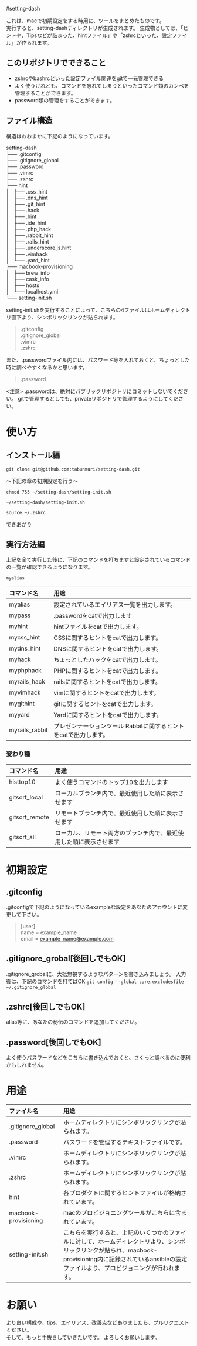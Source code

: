 #setting-dash

これは、macで初期設定をする時用に、ツールをまとめたものです。  
実行すると、setting-dashディレクトリが生成されます。
生成物としては、「ヒントや、Tipsなどが詰まった、hintファイル」や「zshrcといった、設定ファイル」が作られます。

## このリポジトリでできること

 - zshrcやbashrcといった設定ファイル関連をgitで一元管理できる
 - よく使うけれども、コマンドを忘れてしまうといったコマンド類のカンペを管理することができます。
 - password類の管理をすることができます。

## ファイル構造
構造はおおまかに下記のようになっています。

setting-dash  
├── .gitconfig  
├── .gitignore_global  
├── .password  
├── .vimrc  
├── .zshrc  
├── hint  
│   ├── .css_hint  
│   ├── .dns_hint  
│   ├── .git_hint  
│   ├── .hack  
│   ├── .hint  
│   ├── .ide_hint  
│   ├── .php_hack  
│   ├── .rabbit_hint  
│   ├── .rails_hint  
│   ├── .underscore.js.hint  
│   ├── .vimhack  
│   └── .yard_hint  
├── macbook-provisioning  
│   ├── brew_info  
│   ├── cask_info  
│   ├── hosts  
│   └── localhost.yml  
└── setting-init.sh  

setting-init.shを実行することによって、こちらの4ファイルはホームディレクトリ直下より、シンボリックリンクが貼られます。
> .gitconfig  
> .gitignore_global  
> .vimrc  
> .zshrc  

また、.passwordファイル内には、パスワード等を入れておくと、ちょっとした時に調べやすくなるかと思います。

> .password  

<注意>
.passwordは、絶対にパブリックリポジトリにコミットしないでください。
gitで管理するとしても、privateリポジトリで管理するようにしてください。

# 使い方

## インストール編
`git clone git@github.com:tabunmuri/setting-dash.git`  
  
〜下記の章の初期設定を行う〜  
  
`chmod 755 ~/setting-dash/setting-init.sh`  
  
`~/setting-dash/setting-init.sh`  
  
`source ~/.zshrc`  
  
できあがり  

## 実行方法編

上記を全て実行した後に、下記のコマンドを打ちますと設定されているコマンドの一覧が確認できるようになります。  
  
`myalias`  

|コマンド名|用途|
|:------------|:------------|
|myalias|設定されているエイリアス一覧を出力します。|
|mypass|.passwordをcatで出力します|
|myhint|hintファイルをcatで出力します。|
|mycss_hint|CSSに関するヒントをcatで出力します。|
|mydns_hint|DNSに関するヒントをcatで出力します。|
|myhack|ちょっとしたハックをcatで出力します。|
|myphphack|PHPに関するヒントをcatで出力します。|
|myrails_hack|railsに関するヒントをcatで出力します。|
|myvimhack|vimに関するヒントをcatで出力します。|
|mygithint|gitに関するヒントをcatで出力します。|
|myyard|Yardに関するヒントをcatで出力します。|
|myrails_rabbit|プレゼンテーションツール Rabbitに関するヒントをcatで出力します。|

### 変わり種

|コマンド名|用途|
|:------------|:------------|
|histtop10|よく使うコマンドのトップ10を出力します|
|gitsort_local|ローカルブランチ内で、最近使用した順に表示させます|
|gitsort_remote|リモートブランチ内で、最近使用した順に表示させます|
|gitsort_all|ローカル、リモート両方のブランチ内で、最近使用した順に表示させます|


# 初期設定

## .gitconfig

.gitconfigで下記のようになっているexampleな設定をあなたのアカウントに変更して下さい。

> [user]  
>     name = example_name  
>     email = example_name@example.com  
  

## .gitignore_grobal[後回しでもOK]

.gitignore_grobalに、大抵無視するようなパターンを書き込みましょう。
入力後は、下記のコマンドを打てばOK
	`git config --global core.excludesfile ~/.gitignore_global`

## .zshrc[後回しでもOK]

alias等に、あなたの秘伝のコマンドを追加してください。

## .password[後回しでもOK]

よく使うパスワードなどをこちらに書き込んでおくと、さくっと調べるのに便利かもしれません。

  
# 用途

|ファイル名|用途|
|:------------|:------------|
|.gitignore_global|ホームディレクトリにシンボリックリンクが貼られます。|
|.password|パスワードを管理するテキストファイルです。|
|.vimrc|ホームディレクトリにシンボリックリンクが貼られます。|
|.zshrc|ホームディレクトリにシンボリックリンクが貼られます。|
|hint|各プロダクトに関するヒントファイルが格納されています。|
|macbook-provisioning|macのプロビジョニングツールがこちらに含まれています。|
|setting-init.sh|こちらを実行すると、上記のいくつかのファイルに対して、ホームディレクトリより、シンボリックリンクが貼られ、macbook-provisioning内に記録されているansibleの設定ファイルより、プロビジョニングが行われます。|

# お願い

より良い構成や、tips、エイリアス、改善点などありましたら、プルリクエストください。  
そして、もっと手抜きしていきたいです。
よろしくお願いします。
